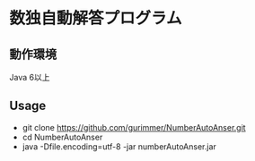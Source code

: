 # 数独自動解答プログラム

## 動作環境
Java 6以上

## Usage
- git clone https://github.com/gurimmer/NumberAutoAnser.git
- cd NumberAutoAnser
- java -Dfile.encoding=utf-8 -jar numberAutoAnser.jar <filepath>

